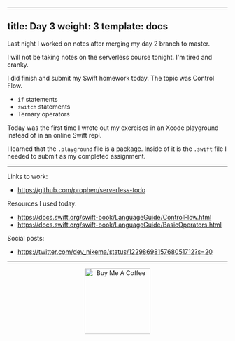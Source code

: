 ---
title: Day 3 
weight: 3
template: docs
-- 

Last night I worked on notes after merging my day 2 branch to master.

I will not be taking notes on the serverless course tonight. I'm tired and cranky.

I did finish and submit my Swift homework today. The topic was Control Flow. 

- `if` statements
- `switch` statements
- Ternary operators

Today was the first time I wrote out my exercises in an Xcode playground instead of in an online Swift repl.

I learned that the `.playground` file is a package. Inside of it is the `.swift` file I needed to submit as my completed assignment.

****

Links to work:
- https://github.com/prophen/serverless-todo

Resources I used today:
- https://docs.swift.org/swift-book/LanguageGuide/ControlFlow.html
- https://docs.swift.org/swift-book/LanguageGuide/BasicOperators.html


Social posts:
- https://twitter.com/dev_nikema/status/1229869815768051712?s=20


****

<p align="center"> <a href="https://www.buymeacoffee.com/nikema" target="_blank"><img src="https://cdn.buymeacoffee.com/buttons/default-orange.png" alt="Buy Me A Coffee" width="150px"></a></center></p>
